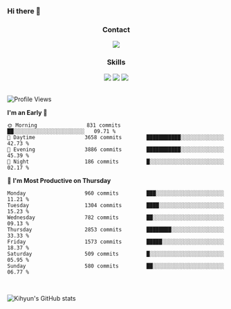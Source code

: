 ### Hi there 👋

<!--
**Key5771/Key5771** is a ✨ _special_ ✨ repository because its `README.md` (this file) appears on your GitHub profile.

Here are some ideas to get you started:

- 🔭 I’m currently working on ...
- 🌱 I’m currently learning ...
- 👯 I’m looking to collaborate on ...
- 🤔 I’m looking for help with ...
- 💬 Ask me about ...
- 📫 How to reach me: ...
- 😄 Pronouns: ...
- ⚡ Fun fact: ...
-->

<h3 align="center">Contact</h3>
<div align="center">
  <a href="mailto:ksj57715@gmail.com"><img src="https://img.shields.io/badge/Gmail-D14836?style=for-the-badge&logo=gmail&logoColor=white"/></a>
</div>

<h3 align="center">Skills</h3>
<div align="center">
  <img src="https://img.shields.io/badge/iOS-000000?style=for-the-badge&logo=ios&logoColor=white"/>
  <img src="https://img.shields.io/badge/Swift-FA7343?style=for-the-badge&logo=swift&logoColor=white"/>
  <img src="https://img.shields.io/badge/Xcode-007ACC?style=for-the-badge&logo=Xcode&logoColor=white"/>
</div>

<br>

<!--START_SECTION:waka-->
![Profile Views](http://img.shields.io/badge/Profile%20Views-33-blue)

**I'm an Early 🐤** 

```text
🌞 Morning                831 commits         ██░░░░░░░░░░░░░░░░░░░░░░░   09.71 % 
🌆 Daytime                3658 commits        ███████████░░░░░░░░░░░░░░   42.73 % 
🌃 Evening                3886 commits        ███████████░░░░░░░░░░░░░░   45.39 % 
🌙 Night                  186 commits         █░░░░░░░░░░░░░░░░░░░░░░░░   02.17 % 
```
📅 **I'm Most Productive on Thursday** 

```text
Monday                   960 commits         ███░░░░░░░░░░░░░░░░░░░░░░   11.21 % 
Tuesday                  1304 commits        ████░░░░░░░░░░░░░░░░░░░░░   15.23 % 
Wednesday                782 commits         ██░░░░░░░░░░░░░░░░░░░░░░░   09.13 % 
Thursday                 2853 commits        ████████░░░░░░░░░░░░░░░░░   33.33 % 
Friday                   1573 commits        █████░░░░░░░░░░░░░░░░░░░░   18.37 % 
Saturday                 509 commits         █░░░░░░░░░░░░░░░░░░░░░░░░   05.95 % 
Sunday                   580 commits         ██░░░░░░░░░░░░░░░░░░░░░░░   06.77 % 
```



<!--END_SECTION:waka-->

<br>


![Kihyun's GitHub stats](https://github-readme-stats.vercel.app/api?username=key5771&show_icons=true&theme=radical)
